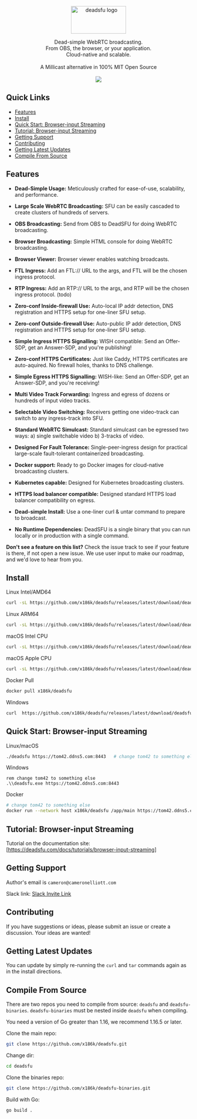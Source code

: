  
 <!-- model:  https://github.com/typesense/typesense -->


<div align="center">
<img src="https://raw.githubusercontent.com/x186k/deadsfu/main/logotitle.svg" alt="deadsfu logo" width="150" height="75"/>

Dead-simple WebRTC broadcasting.  
From OBS, the browser, or your application.  
Cloud-native and scalable. 
</br></br>
A Millicast alternative in 100% MIT Open Source
</br></br>
<a href="https://join.slack.com/t/deadsfu/shared_invite/zt-sv23oa10-XFFYoJHPty8BtuCmBthH_A" rel="nofollow">
<img src="https://img.shields.io/badge/slack%20community-join-d90368" data-canonical-src="https://img.shields.io/badge/slack%20community-join-d90368" style="max-width:100%;"></a>
</div>

## Quick Links  <!-- omit in toc -->

- [Features](#features)
- [Install](#install)
- [Quick Start: Browser-input Streaming](#quick-start-browser-input-streaming)
- [Tutorial: Browser-input Streaming](#tutorial-browser-input-streaming)
- [Getting Support](#getting-support)
- [Contributing](#contributing)
- [Getting Latest Updates](#getting-latest-updates)
- [Compile From Source](#compile-from-source)

<!--
todo
- [Benchmarks](#benchmarks)
-  
-  - [Who's using this](#whos-using-this)
- - [API Documentation](#api-documentation)
- [API Clients](#api-clients)
- [Search UI Components](#search-ui-components)
-->

## Features

- **Dead-Simple Usage:** Meticulously crafted for ease-of-use, scalability, and performance.
- **Large Scale WebRTC Broadcasting:** SFU can be easily cascaded to create clusters of hundreds of servers.
- **OBS Broadcasting:** Send from OBS to DeadSFU for doing WebRTC broadcasting.
- **Browser Broadcasting:** Simple HTML console for doing WebRTC broadcasting.
- **Browser Viewer:** Browser viewer enables watching broadcasts.
- **FTL Ingress:** Add an FTL:// URL to the args, and FTL will be the chosen ingress protocol.
- **RTP Ingress:** Add an RTP:// URL to the args, and RTP will be the chosen ingress protocol. (todo)
- **Zero-conf Inside-firewall Use:** Auto-local IP addr detection, DNS registration and HTTPS setup for one-liner SFU setup.
- **Zero-conf Outside-firewall Use:** Auto-public IP addr detection, DNS registration and HTTPS setup for one-liner SFU setup.
- **Simple Ingress HTTPS Signalling:** WISH compatible: Send an Offer-SDP, get an Answer-SDP, and you're publishing!
- **Zero-conf HTTPS Certificates:** Just like Caddy, HTTPS certificates are auto-aquired. No firewall holes, thanks to DNS challenge.
- **Simple Egress HTTPS Signalling:** WISH-like: Send an Offer-SDP, get an Answer-SDP, and you're receiving!
- **Multi Video Track Forwarding:** Ingress and egress of dozens or hundreds of input video tracks.
- **Selectable Video Switching:** Receivers getting one video-track can switch to any ingress-track into SFU.
- **Standard WebRTC Simulcast:** Standard simulcast can be egressed two ways: a) single switchable video b) 3-tracks of video.
- **Designed For Fault Tolerance:** Single-peer-ingress design for practical large-scale fault-tolerant containerized broadcasting.

- **Docker support:** Ready to go Docker images for cloud-native broadcasting clusters.
- **Kubernetes capable:** Designed for Kubernetes broadcasting clusters.
- **HTTPS load balancer compatible:** Designed standard HTTPS load balancer compatibility on egress.
- **Dead-simple Install:** Use a one-liner curl & untar command to prepare to broadcast.
- **No Runtime Dependencies:** DeadSFU is a single binary that you can run locally or in production with a single command.

**Don't see a feature on this list?** Check the issue track to see if your feature is there, if not open a new issue. We use user input to make our roadmap, and we'd love to hear from you.
<!--
- **⚡ Blazing Fast:** Built in C++. Meticulously architected from the ground-up for low-latency (<50ms) instant searches.
- **⚡ Kubernetes Fast:** Built in C++. Meticulously architected from the ground-up for low-latency (<50ms) instant searches.
-->

## Install

Linux Intel/AMD64
```bash
curl -sL https://github.com/x186k/deadsfu/releases/latest/download/deadsfu-linux-amd64.tar.gz | tar xvz
```
Linux ARM64
```bash
curl -sL https://github.com/x186k/deadsfu/releases/latest/download/deadsfu-linux-arm64.tar.gz | tar xvz
```
macOS Intel CPU
```bash
curl -sL https://github.com/x186k/deadsfu/releases/latest/download/deadsfu-darwin-amd64.tar.gz | tar xvz
```
macOS Apple CPU
```bash
curl -sL https://github.com/x186k/deadsfu/releases/latest/download/deadsfu-darwin-arm64.tar.gz | tar xvz
```
Docker Pull
```bash
docker pull x186k/deadsfu
```
Windows
```bash
curl  https://github.com/x186k/deadsfu/releases/latest/download/deadsfu-windows-amd64.zip -sLo tmp && tar -xvf tmp && del tmp
```

## Quick Start: Browser-input Streaming

Linux/macOS
```bash
./deadsfu https://tom42.ddns5.com:8443   # change tom42 to something else
```
Windows
```
rem change tom42 to something else
.\\deadsfu.exe https://tom42.ddns5.com:8443
```
Docker
```bash
# change tom42 to something else
docker run --network host x186k/deadsfu /app/main https://tom42.ddns5.com:8443
```

<!-- ## Quick Start: OBS Streaming -->

## Tutorial: Browser-input Streaming

Tutorial on the documentation site: [https://deadsfu.com/docs/tutorials/browser-input-streaming]

<!-- ## Tutorial: OBS-in Streaming -->

<!-- ## FAQ -->

## Getting Support

Author's email is `cameron@cameronelliott.com`

Slack link: [Slack Invite Link](https://join.slack.com/t/deadsfu/shared_invite/zt-sv23oa10-XFFYoJHPty8BtuCmBthH_A)

## Contributing

If you have suggestions or ideas, please submit an issue or create a discussion. Your ideas are wanted!

## Getting Latest Updates

You can update by simply re-running the `curl` and `tar` commands again as in the install directions.

## Compile From Source

There are two repos you need to compile from source: `deadsfu` and `deadsfu-binaries`.
`deadsfu-binaries` must be nested inside `deadsfu` when compiling.

You need a version of Go greater than 1.16, we recommend 1.16.5 or later.

Clone the main repo:
```bash
git clone https://github.com/x186k/deadsfu.git
```
Change dir:
```bash
cd deadsfu
```

Clone the binaries repo:
```bash
git clone https://github.com/x186k/deadsfu-binaries.git
```

Build with Go:
```bash
go build .
```





